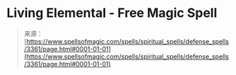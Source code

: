 <!--yml
category: 未分类
date: 2024-06-12 18:37:08
-->

# Living Elemental - Free Magic Spell

> 来源：[https://www.spellsofmagic.com/spells/spiritual_spells/defense_spells/3361/page.html#0001-01-01](https://www.spellsofmagic.com/spells/spiritual_spells/defense_spells/3361/page.html#0001-01-01)